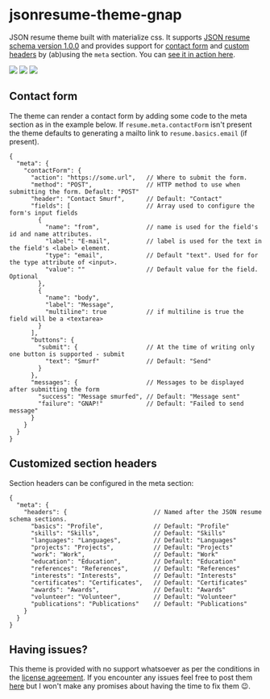# jsonresume-theme-gnap

JSON resume theme built with materialize css. It supports [JSON resume schema version 1.0.0](https://raw.githubusercontent.com/jsonresume/resume-schema/v1.0.0/schema.json) and provides support for [contact form](#contact-form) and [custom headers](#customized-section-headers) by (ab)using the `meta` section. You can [see it in action here](https://registry.jsonresume.org/handiman?theme=gnap).

![](https://github.com/handiman/jsonresume-theme-gnap/actions/workflows/build.yml/badge.svg) 
![](https://github.com/handiman/jsonresume-theme-gnap/actions/workflows/release.yml/badge.svg) 
![](https://github.com/handiman/jsonresume-theme-gnap/actions/workflows/publish.yml/badge.svg) 

## Contact form

The theme can render a contact form by adding some code to the meta section as in the example below. If `resume.meta.contactForm` isn't present the theme defaults to generating a mailto link to `resume.basics.email` (if present).

```
{
  "meta": {
    "contactForm": {
      "action": "https://some.url",   // Where to submit the form.
      "method": "POST",               // HTTP method to use when submitting the form. Default: "POST"
      "header": "Contact Smurf",      // Default: "Contact"
      "fields": [                     // Array used to configure the form's input fields
        { 
          "name": "from",             // name is used for the field's id and name attributes.
          "label": "E-mail",          // label is used for the text in the field's <label> element.
          "type": "email",            // Default "text". Used for for the type attribute of <input>.
          "value": ""                 // Default value for the field. Optional
        },
        {
          "name": "body",
          "label": "Message",
          "multiline": true           // if multiline is true the field will be a <textarea>
        }
      ],
      "buttons": {
        "submit": {                   // At the time of writing only one button is supported - submit
          "text": "Smurf"             // Default: "Send"
        }
      },
      "messages": {                   // Messages to be displayed after submitting the form
        "success": "Message smurfed", // Default: "Message sent"
        "failure": "GNAP!"            // Default: "Failed to send message"
      }
    }
  }
}
```

## Customized section headers

Section headers can be configured in the meta section:

```
{
  "meta": {
    "headers": {                        // Named after the JSON resume schema sections.
      "basics": "Profile",              // Default: "Profile"
      "skills": "Skills",               // Default: "Skills"
      "languages": "Languages",         // Default: "Languages"
      "projects": "Projects",           // Default: "Projects"
      "work": "Work",                   // Default: "Work"
      "education": "Education",         // Default: "Education"
      "references": "References",       // Default: "References"
      "interests": "Interests",         // Default: "Interests"  
      "certificates": "Certificates",   // Default: "Certificates"
      "awards": "Awards",               // Default: "Awards"
      "volunteer": "Volunteer",         // Default: "Volunteer"
      "publications": "Publications"    // Default: "Publications"
    }
  }
}
```

## Having issues?

This theme is provided with no support whatsoever as per the conditions in the [license agreement](./LICENSE#L15-L21).
If you encounter any issues feel free to post them [here](https://github.com/handiman/jsonresume-theme-gnap/issues) but I won't 
make any promises about having the time to fix them :wink:.

